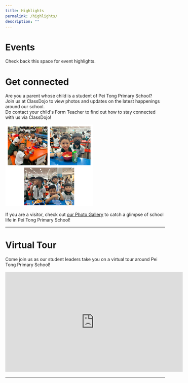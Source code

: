 ```yaml
---
title: Highlights
permalink: /highlights/
description: ""
---
```

# Events
Check back this space for event highlights. 

# Get connected
Are you a parent whose child is a student of Pei Tong Primary School?  
Join us at ClassDojo to view photos and updates on the latest happenings around our school.  
Do contact your child's Form Teacher to find out how to stay connected with us via ClassDojo!  

<img src="/images/Highlights/ca4c37eb0_5002.png"  
     style="width:55%">

If you are a visitor, check out [our Photo Gallery](our-gallery/photo-gallery) to catch a glimpse of school life in Pei Tong Primary School!

----
# Virtual Tour
Come join us as our student leaders take you on a virtual tour around Pei Tong Primary School!

<iframe width="560" height="315" src="https://www.youtube.com/embed/Don7ZQ-2gwI" title="YouTube video player" frameborder="0" allow="accelerometer; autoplay; clipboard-write; encrypted-media; gyroscope; picture-in-picture; web-share" allowfullscreen></iframe>

----